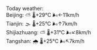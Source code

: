Today weather:  
Beijing: ⛅️  🌡️+29°C 🌬️←11km/h  
Tianjin: 🌫  🌡️+25°C 🌬️↑7km/h  
Shijiazhuang: ⛅️  🌡️+31°C 🌬️↙8km/h  
Tangshan: 🌧   🌡️+25°C 🌬️↖7km/h  
